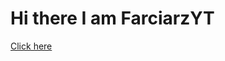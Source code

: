 
   <h1>Hi there I am FarciarzYT</h1>
   
   
   <a href="https://referral.hackthebox.com/mz7N3tQ" target="_blank" align="center">Click here </a>
